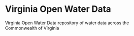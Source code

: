 # Virginia Open Water Data
Virginia Open Water Data repository of water data across the Commonwealth of Virginia
